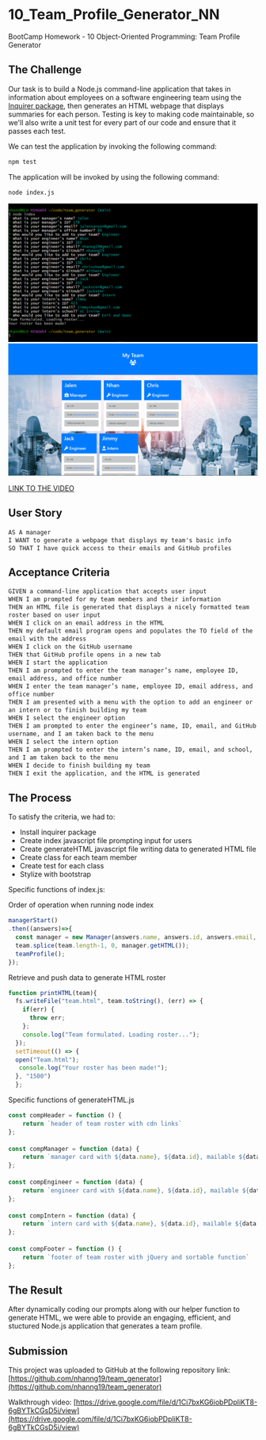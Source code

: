 # 10_Team_Profile_Generator_NN
BootCamp Homework - 10 Object-Oriented Programming: Team Profile Generator

## The Challenge
Our task is to build a Node.js command-line application that takes in information about employees on a software engineering team using the [Inquirer package](https://www.npmjs.com/package/inquirer/v/8.2.4), then generates an HTML webpage that displays summaries for each person. Testing is key to making code maintainable, so we'll also write a unit test for every part of our code and ensure that it passes each test. 

We can test the application by invoking the following command: 
```bash
npm test
```

The application will be invoked by using the following command:

```bash
node index.js
```



![](./assets/img/front.png)
![](./assets/img/front2.png)

[LINK TO THE VIDEO](https://drive.google.com/file/d/1Ci7bxKG6iobPDpliKT8-6gBYTkCGsD5i/view)


## User Story

```
AS A manager
I WANT to generate a webpage that displays my team's basic info
SO THAT I have quick access to their emails and GitHub profiles
```

## Acceptance Criteria

```
GIVEN a command-line application that accepts user input
WHEN I am prompted for my team members and their information
THEN an HTML file is generated that displays a nicely formatted team roster based on user input
WHEN I click on an email address in the HTML
THEN my default email program opens and populates the TO field of the email with the address
WHEN I click on the GitHub username
THEN that GitHub profile opens in a new tab
WHEN I start the application
THEN I am prompted to enter the team manager’s name, employee ID, email address, and office number
WHEN I enter the team manager’s name, employee ID, email address, and office number
THEN I am presented with a menu with the option to add an engineer or an intern or to finish building my team
WHEN I select the engineer option
THEN I am prompted to enter the engineer’s name, ID, email, and GitHub username, and I am taken back to the menu
WHEN I select the intern option
THEN I am prompted to enter the intern’s name, ID, email, and school, and I am taken back to the menu
WHEN I decide to finish building my team
THEN I exit the application, and the HTML is generated
``` 

## The Process
To satisfy the criteria, we had to:
- Install inquirer package
- Create index javascript file prompting input for users
- Create generateHTML javascript file writing data to generated HTML file
- Create class for each team member
- Create test for each class
- Stylize with bootstrap

Specific functions of index.js:

Order of operation when running node index
```javascript
managerStart()
.then((answers)=>{
  const manager = new Manager(answers.name, answers.id, answers.email, answers.officeNumber);
  team.splice(team.length-1, 0, manager.getHTML());
  teamProfile();
});
```

Retrieve and push data to generate HTML roster
```javascript
function printHTML(team){
  fs.writeFile("team.html", team.toString(), (err) => {
    if(err) {
      throw err;
    };
    console.log("Team formulated. Loading roster...");
  });
  setTimeout(() => {
  open("Team.html");
   console.log("Your roster has been made!");
  }, "1500")
  };
```

Specific functions of generateHTML.js

```javascript
const compHeader = function () {
    return `header of team roster with cdn links`
};

const compManager = function (data) {
    return `manager card with ${data.name}, ${data.id}, mailable ${data.email}, and ${data.officeNumber}`
};

const compEngineer = function (data) {
    return `engineer card with ${data.name}, ${data.id}, mailable ${data.email}, and openable ${data.github}`
};

const compIntern = function (data) {
    return `intern card with ${data.name}, ${data.id}, mailable ${data.email}, and ${data.school}`
};

const compFooter = function () {
    return `footer of team roster with jQuery and sortable function`
};
```

## The Result
After dynamically coding our prompts along with our helper function to generate HTML, we were able to provide an engaging, efficient, and stuctured Node.js application that generates a team profile.

## Submission
This project was uploaded to GitHub at the following repository link:
[https://github.com/nhanng19/team_generator](https://github.com/nhanng19/team_generator)

Walkthrough video: [https://drive.google.com/file/d/1Ci7bxKG6iobPDpliKT8-6gBYTkCGsD5i/view](https://drive.google.com/file/d/1Ci7bxKG6iobPDpliKT8-6gBYTkCGsD5i/view)
